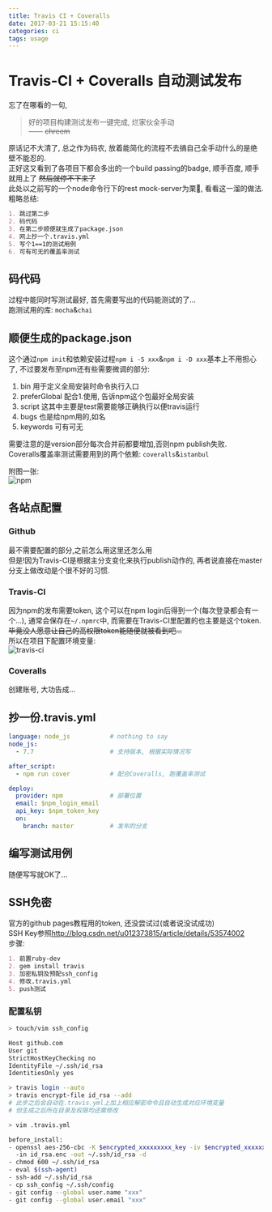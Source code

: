 ```yaml
---
title: Travis CI + Coveralls
date: 2017-03-21 15:15:40
categories: ci
tags: usage
---
```

# Travis-CI + Coveralls 自动测试发布

忘了在哪看的一句,

> 好的项目构建测试发布一键完成, 烂家伙全手动  
>—— ~~chreem~~

原话记不大清了, 总之作为码农, 放着能简化的流程不去搞自己全手动什么的是绝壁不能忍的.  
正好这又看到了各项目下都会多出的一个build passing的badge, 顺手百度, 顺手就用上了 ~~然后就停不下来了~~  
此处以之前写的一个node命令行下的rest mock-server为栗🌰, 看看这一溜的做法.  
粗略总结:

```md
1. 跳过第二步
2. 码代码
3. 在第二步顺便就生成了package.json
4. 网上抄一个.travis.yml
5. 写个1==1的测试用例
6. 可有可无的覆盖率测试
```

<!-- more -->

## 码代码

过程中能同时写测试最好, 首先需要写出的代码能测试的了...  
跑测试用的库: `mocha`&`chai`

## 顺便生成的package.json

这个通过`npm init`和依赖安装过程`npm i -S xxx`&`npm i -D xxx`基本上不用担心了, 不过要发布至npm还有些需要微调的部分:

1. bin  用于定义全局安装时命令执行入口
2. preferGlobal 配合1.使用, 告诉npm这个包最好全局安装  
3. script   这其中主要是test需要能够正确执行以便travis运行
4. bugs     也是给npm用的,如名
5. keywords 可有可无

需要注意的是version部分每次合并前都要增加,否则npm publish失败.  
Coveralls覆盖率测试需要用到的两个依赖: `coveralls`&`istanbul`

附图一张:  
![npm](https://cloud.githubusercontent.com/assets/12951147/24762213/4c59593c-1b20-11e7-9b29-a860a3b298b5.png)

## 各站点配置

### Github

最不需要配置的部分,之前怎么用这里还怎么用  
但是!因为Travis-CI是根据主分支变化来执行publish动作的, 再者说直接在master分支上做改动是个很不好的习惯.

### Travis-CI

因为npm的发布需要token, 这个可以在npm login后得到一个(每次登录都会有一个...), 通常会保存在`~/.npmrc`中, 而需要在Travis-CI里配置的也主要是这个token. ~~毕竟没人愿意让自己的高权限token能随便就被看到吧...~~  
所以在项目下配置环境变量:  
![travis-ci](https://cloud.githubusercontent.com/assets/12951147/24762516/3837ac82-1b21-11e7-99e8-010723fb5045.png)

### Coveralls

创建账号, 大功告成...

## 抄一份.travis.yml

```yml
language: node_js           # nothing to say
node_js:
  - 7.7                     # 支持版本, 根据实际情况写

after_script:
  - npm run cover           # 配合Coveralls, 跑覆盖率测试

deploy:
  provider: npm             # 部署位置
  email: $npm_login_email
  api_key: $npm_token_key
  on:
    branch: master          # 发布的分支
```

## 编写测试用例

随便写写就OK了...

## SSH免密

官方的github pages教程用的token, 还没尝试过(或者说没试成功)  
SSH Key参照<http://blog.csdn.net/u012373815/article/details/53574002>  
步骤:  

```md
1. 前置ruby-dev
2. gem install travis
3. 加密私钥及预配ssh_config
4. 修改.travis.yml
5. push测试
```

### 配置私钥

```bash
> touch/vim ssh_config

Host github.com
User git
StrictHostKeyChecking no
IdentityFile ~/.ssh/id_rsa
IdentitiesOnly yes

> travis login --auto
> travis encrypt-file id_rsa --add
# 此步之后会自动在.travis.yml上加上相应解密命令且自动生成对应环境变量
# 但生成之后所在目录及权限均还需修改

> vim .travis.yml

before_install:
- openssl aes-256-cbc -K $encrypted_xxxxxxxxx_key -iv $encrypted_xxxxxxxxx_iv
  -in id_rsa.enc -out ~/.ssh/id_rsa -d
- chmod 600 ~/.ssh/id_rsa
- eval $(ssh-agent)
- ssh-add ~/.ssh/id_rsa
- cp ssh_config ~/.ssh/config
- git config --global user.name "xxx"
- git config --global user.email "xxx"
```

